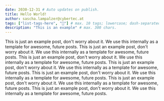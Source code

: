 ```yaml
---
date: 2030-12-31 # Auto updates on publish.
title: Hello World!
author: sascha.lampalzer@cybertec.at
tags: ["list-tags-here", "🙂"] # max. 10 tags; lowercase; dash-separated
description: "This is an example" # max. 300 chars.
---
```


This is just an example post, don't worry about it. We use this internally as a template for awesome, future posts.
This is just an example post, don't worry about it. We use this internally as a template for awesome, future posts.
This is just an example post, don't worry about it. We use this internally as a template for awesome, future posts.
This is just an example post, don't worry about it. We use this internally as a template for awesome, future posts.
This is just an example post, don't worry about it. We use this internally as a template for awesome, future posts.
This is just an example post, don't worry about it. We use this internally as a template for awesome, future posts.
This is just an example post, don't worry about it. We use this internally as a template for awesome, future posts.
